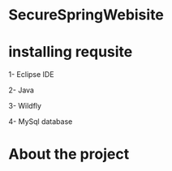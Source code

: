 # SecureSpringWebisite

# installing requsite

1- Eclipse IDE 

2- Java

3- Wildfly

4- MySql database

# About the project


